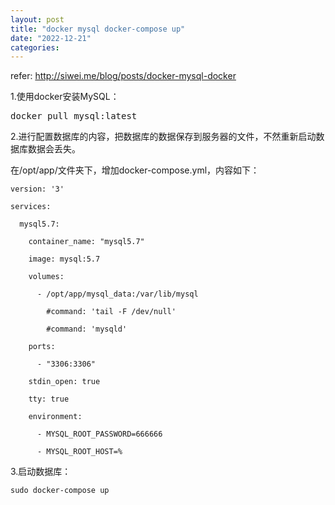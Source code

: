 ```yaml
---
layout: post
title: "docker mysql docker-compose up"
date: "2022-12-21"
categories: 
---
```

<p>refer: <a href="http://siwei.me/blog/posts/docker-mysql-docker">http://siwei.me/blog/posts/docker-mysql-docker</a></p>

<p>1.使用docker安装MySQL：</p>

<pre>
docker pull mysql:latest</pre>

<p>2.进行配置数据库的内容，把数据库的数据保存到服务器的文件，不然重新启动数据库数据会丢失。</p>

<p>在/opt/app/文件夹下，增加docker-compose.yml，内容如下：</p>

<p><code>version: &#39;3&#39;<br />
services:</code></p>

<pre>
<code>&nbsp; mysql5.7:

&nbsp;&nbsp;&nbsp; container_name: &quot;mysql5.7&quot;

&nbsp;&nbsp;&nbsp; image: mysql:5.7

&nbsp;&nbsp;&nbsp; volumes:

&nbsp;&nbsp;&nbsp;&nbsp;&nbsp; - /opt/app/mysql_data:/var/lib/mysql

&nbsp;&nbsp;&nbsp;&nbsp;&nbsp;&nbsp;&nbsp; #command: &#39;tail -F /dev/null&#39;

&nbsp;&nbsp;&nbsp;&nbsp;&nbsp;&nbsp;&nbsp; #command: &#39;mysqld&#39;

&nbsp;&nbsp;&nbsp; ports:

&nbsp;&nbsp;&nbsp;&nbsp;&nbsp; - &quot;3306:3306&quot;

&nbsp;&nbsp;&nbsp; stdin_open: true

&nbsp;&nbsp;&nbsp; tty: true

&nbsp;&nbsp;&nbsp; environment:

&nbsp;&nbsp;&nbsp;&nbsp;&nbsp; - MYSQL_ROOT_PASSWORD=666666

&nbsp;&nbsp;&nbsp;&nbsp;&nbsp; - MYSQL_ROOT_HOST=%</code></pre>

<p>3.启动数据库：</p>

<pre>
<code>sudo docker-compose up</code></pre>

